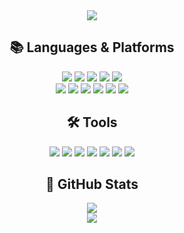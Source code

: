 <div align="center">
  <img src="https://capsule-render.vercel.app/api?type=cylinder&color=auto&height=100&section=header&text=harimau97's%20GitHub&fontSize=40"/>
</div>

<div align="center">
<h2>📚  Languages & Platforms</h2>

<img src="https://img.shields.io/badge/Java-ED8B00?style=for-the-badge&logo=openjdk&logoColor=white">
<img src="https://img.shields.io/badge/JavaScript-F7DF1E?style=for-the-badge&logo=javascript&logoColor=black">
<img src="https://img.shields.io/badge/TypeScript-2575fc?style=for-the-badge&logo=Typescript&logoColor=white"/>
<img src="https://img.shields.io/badge/SpringBoot-6DB33F?style=for-the-badge&logo=springboot&logoColor=white">
<img src="https://img.shields.io/badge/MySQL-4479A1?style=for-the-badge&logo=mysql&logoColor=white">
<br>
<img src="https://img.shields.io/badge/Vue.js-4FC08D?style=for-the-badge&logo=vue.js&logoColor=white">
<img src="https://img.shields.io/badge/React-61DAFB?style=for-the-badge&logo=react&logoColor=black">
<img src="https://img.shields.io/badge/Tailwind_CSS-06B6D4?style=for-the-badge&logo=tailwindcss&logoColor=white">
<img src="https://img.shields.io/badge/Redux-764ABC?style=for-the-badge&logo=redux&logoColor=white"/>
<img src="https://img.shields.io/badge/Zustand-593D88?style=for-the-badge&logo=&logoColor=white">
<img src="https://img.shields.io/badge/Playwright-45ba4b?style=for-the-badge&logo=playwright&logoColor=white"/>

<div align="center">
<h2>🛠️ Tools</h2>
<span>
<img src="https://img.shields.io/badge/IntelliJ IDEA-000000?style=for-the-badge&logo=intellijidea&logoColor=white"/>
<img src="https://img.shields.io/badge/Visual Studio Code-0078d7?style=for-the-badge&logo=visualstudiocode&logoColor=white"/>
<img src="https://img.shields.io/badge/Git-f05032?style=for-the-badge&logo=git&logoColor=white"/>
<img src="https://img.shields.io/badge/GitLab-fc6d26?style=for-the-badge&logo=gitlab&logoColor=white"/>
<img src="https://img.shields.io/badge/Jira-0052cc?style=for-the-badge&logo=jira&logoColor=white"/>
<img src="https://img.shields.io/badge/Figma-f24e1e?style=for-the-badge&logo=figma&logoColor=white"/>
<img src="https://img.shields.io/badge/Notion-000000?style=for-the-badge&logo=notion&logoColor=white"/>
</span>


</div>

<div align="center" display="flex">
<h2> 📜 GitHub Stats</h2>
<img src="https://github-readme-stats.vercel.app/api?username=harimau97&show_icons=true&card_width=500&theme=solarized-dark">
<br>
<img src="https://github-readme-stats.vercel.app/api/top-langs/?username=harimau97&layout=compact&card_width=500&theme=solarized-dark">
</div>
